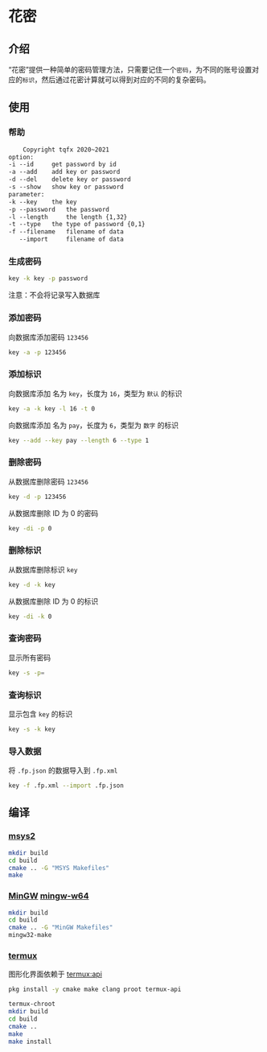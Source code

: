 # 花密

## 介绍

“花密”提供一种简单的密码管理方法，只需要记住一个`密码`，为不同的账号设置对应的`标识`，然后通过花密计算就可以得到对应的不同的复杂密码。

## 使用

### 帮助

```txt
	Copyright tqfx 2020~2021
option:
-i --id 	get password by id
-a --add 	add key or password
-d --del 	delete key or password
-s --show 	show key or password
parameter:
-k --key 	the key
-p --password 	the password
-l --length 	the length {1,32}
-t --type 	the type of password {0,1}
-f --filename 	filename of data
   --import 	filename of data
```

### 生成密码

```bash
key -k key -p password
```

注意：不会将记录写入数据库

### 添加密码

向数据库添加密码 `123456`

```bash
key -a -p 123456
```

### 添加标识

向数据库添加 名为 `key`，长度为 `16`，类型为 `默认` 的标识

```bash
key -a -k key -l 16 -t 0
```

向数据库添加 名为 `pay`，长度为 `6`，类型为 `数字` 的标识

```bash
key --add --key pay --length 6 --type 1
```

### 删除密码

从数据库删除密码 `123456`

```bash
key -d -p 123456
```

从数据库删除 ID 为 0 的密码

```bash
key -di -p 0
```

### 删除标识

从数据库删除标识 `key`

```bash
key -d -k key
```

从数据库删除 ID 为 0 的标识

```bash
key -di -k 0
```

### 查询密码

显示所有密码

```bash
key -s -p=
```

### 查询标识

显示包含 `key` 的标识

```bash
key -s -k key
````

### 导入数据

将 `.fp.json` 的数据导入到 `.fp.xml`

```bash
key -f .fp.xml --import .fp.json
```

## 编译

### [msys2](https://www.msys2.org/)

```bash
mkdir build
cd build
cmake .. -G "MSYS Makefiles"
make
```

### [MinGW](https://sourceforge.net/projects/mingw/) [mingw-w64](https://sourceforge.net/projects/mingw-w64/)

```bash
mkdir build
cd build
cmake .. -G "MinGW Makefiles"
mingw32-make
```

### [termux](https://github.com/termux/termux-app)

图形化界面依赖于 [termux:api](https://github.com/termux/termux-api)

```bash
pkg install -y cmake make clang proot termux-api
```

```bash
termux-chroot
mkdir build
cd build
cmake ..
make
make install
```
